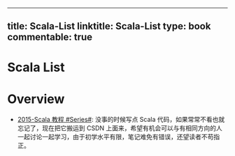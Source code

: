 
---
title: Scala-List
linktitle: Scala-List
type: book
commentable: true
---

# Scala List

# Overview

- [2015-Scala 教程 #Series#](https://blog.csdn.net/yuan_xw/article/details/49796183): 没事的时候写点 Scala 代码，如果常常不看也就忘记了，现在把它搬运到 CSDN 上面来，希望有机会可以与有相同方向的人一起讨论一起学习，由于初学水平有限，笔记难免有错误，还望读者不苟指正。

    